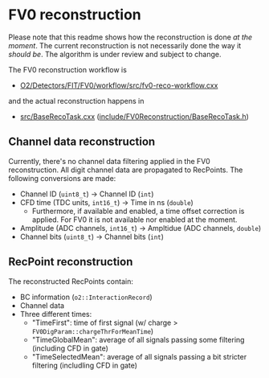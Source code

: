 # FV0 reconstruction

Please note that this readme shows how the reconstruction is done _at the moment_. The current reconstruction is not necessarily done the way it _should be_. The algorithm is under review and subject to change.

The FV0 reconstruction workflow is

- [O2/Detectors/FIT/FV0/workflow/src/fv0-reco-workflow.cxx](../workflow/src/fv0-reco-workflow.cxx)

and the actual reconstruction happens in

- [src/BaseRecoTask.cxx](src/BaseRecoTask.cxx) ([include/FV0Reconstruction/BaseRecoTask.h](include/BaseRecoTask.h))

## Channel data reconstruction

Currently, there's no channel data filtering applied in the FV0 reconstruction. All digit channel data are propagated to RecPoints. The following conversions are made:

- Channel ID (`uint8_t`) -> Channel ID (`int`)
- CFD time (TDC units, `int16_t`) -> Time in ns (`double`)
    - Furthermore, if available and enabled, a time offset correction is applied. For FV0 it is not available nor enabled at the moment.
- Amplitude (ADC channels, `int16_t`) -> Ampltidue (ADC channels, `double`)
- Channel bits (`uint8_t`) -> Channel bits (`int`)

## RecPoint reconstruction

The reconstructed RecPoints contain:

- BC information (`o2::InteractionRecord`)
- Channel data
- Three different times:
    - "TimeFirst": time of first signal (w/ charge > `FV0DigParam::chargeThrForMeanTime`)
    - "TimeGlobalMean": average of all signals passing some filtering (including CFD in gate)
    - "TimeSelectedMean": average of all signals passing a bit stricter filtering (includling CFD in gate)
